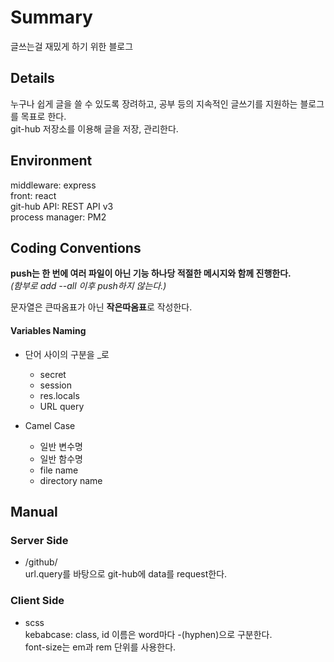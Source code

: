 # Summary

글쓰는걸 재밌게 하기 위한 블로그

## Details

누구나 쉽게 글을 쓸 수 있도록 장려하고, 공부 등의 지속적인 글쓰기를 지원하는 블로그를 목표로 한다.  
git-hub 저장소를 이용해 글을 저장, 관리한다.

## Environment

middleware: express  
front: react  
git-hub API: REST API v3  
process manager: PM2

## Coding Conventions

**push는 한 번에 여러 파일이 아닌 기능 하나당 적절한 메시지와 함께 진행한다.**  
_(함부로 add --all 이후 push하지 않는다.)_

문자열은 큰따옴표가 아닌 **작은따옴표**로 작성한다.  

#### Variables Naming

- 단어 사이의 구분을 \_로
  - secret
  - session
  - res.locals
  - URL query

- Camel Case
  - 일반 변수명
  - 일반 함수명
  - file name
  - directory name

## Manual

### Server Side

- /github/  
  url.query를 바탕으로 git-hub에 data를 request한다.

### Client Side

- scss  
  kebabcase: class, id 이름은 word마다 -(hyphen)으로 구분한다.  
  font-size는 em과 rem 단위를 사용한다.
